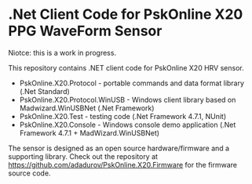 # .Net Client Code for PskOnline X20 PPG WaveForm Sensor

Niotce: this is a work in progress. 

This repository contains .NET client code for PskOnline X20 HRV sensor.


* PskOnline.X20.Protocol - portable commands and data format library (.Net Standard)
* PskOnline.X20.Protocol.WinUSB - Windows client library based on Madwizard.WinUSBNet (.Net Framework)
* PskOnline.X20.Test - testing code (.Net Framework 4.7.1, NUnit)
* PskOnline.X20.Console - Windows console demo application (.Net Framework 4.7.1 + MadWizard.WinUSBNet)

The sensor is designed as an open source hardware/firmware and a supporting library. 
Check out the repository at https://github.com/adadurov/PskOnline.X20.Firmware for the firmware source code.
